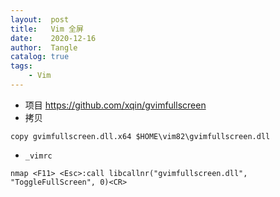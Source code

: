 ```yaml
---
layout:  post
title:   Vim 全屏
date:    2020-12-16
author:  Tangle
catalog: true
tags:
    - Vim
---
```


- 项目 <https://github.com/xqin/gvimfullscreen>
- 拷贝

```
copy gvimfullscreen.dll.x64 $HOME\vim82\gvimfullscreen.dll
```

- `_vimrc`

```
nmap <F11> <Esc>:call libcallnr("gvimfullscreen.dll", "ToggleFullScreen", 0)<CR>
```
